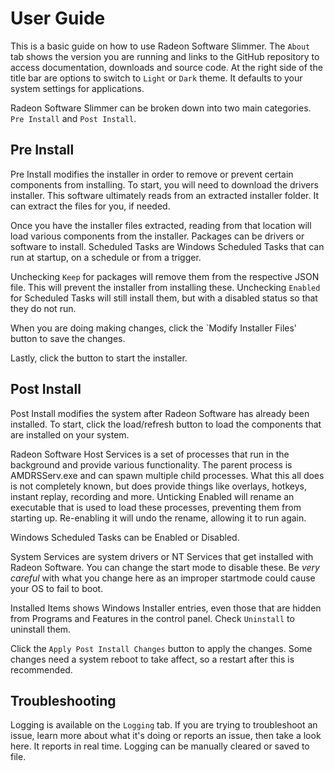 # User Guide

This is a basic guide on how to use Radeon Software Slimmer. The `About` tab shows the version you are running and links to the GitHub repository to access documentation, downloads and source code. At the right side of the title bar are options to switch to `Light` or `Dark` theme. It defaults to your system settings for applications.

Radeon Software Slimmer can be broken down into two main categories. `Pre Install` and `Post Install`.

## Pre Install

Pre Install modifies the installer in order to remove or prevent certain components from installing. To start, you will need to download the drivers installer. This software ultimately reads from an extracted installer folder. It can extract the files for you, if needed.

Once you have the installer files extracted, reading from that location will load various components from the installer. Packages can be drivers or software to install. Scheduled Tasks are Windows Scheduled Tasks that can run at startup, on a schedule or from a trigger.

Unchecking `Keep` for packages will remove them from the respective JSON file. This will prevent the installer from installing these. Unchecking `Enabled` for Scheduled Tasks will still install them, but with a disabled status so that they do not run.

When you are doing making changes, click the `Modify Installer Files' button to save the changes.

Lastly, click the button to start the installer.

## Post Install

Post Install modifies the system after Radeon Software has already been installed. To start, click the load/refresh button to load the components that are installed on your system.

Radeon Software Host Services is a set of processes that run in the background and provide various functionality. The parent process is AMDRSServ.exe and can spawn multiple child processes. What this all does is not completely known, but does provide things like overlays, hotkeys, instant replay, recording and more. Unticking Enabled will rename an executable that is used to load these processes, preventing them from starting up. Re-enabling it will undo the rename, allowing it to run again.

Windows Scheduled Tasks can be Enabled or Disabled.

System Services are system drivers or NT Services that get installed with Radeon Software. You can change the start mode to disable these. Be _very careful_ with what you change here as an improper startmode could cause your OS to fail to boot.

Installed Items shows Windows Installer entries, even those that are hidden from Programs and Features in the control panel. Check `Uninstall` to uninstall them.

Click the `Apply Post Install Changes` button to apply the changes. Some changes need a system reboot to take affect, so a restart after this is recommended.

## Troubleshooting

Logging is available on the `Logging` tab. If you are trying to troubleshoot an issue, learn more about what it's doing or reports an issue, then take a look here. It reports in real time. Logging can be manually cleared or saved to file.